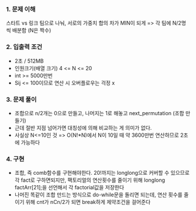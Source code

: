 ### 1. 문제 이해
스타트 vs 링크 팀으로 나눠, 서로의 가중치 합의 차가 MIN이 되게 => 각 팀에 N/2명씩 배분함 (N은 짝수)

### 2. 입출력 조건
- 2초 / 512MB
- 인원크기(배열 크기) 4 <= N <= 20
- int >= 5000만번
- Sij <= 100이므로 연산 시 오버플로우는 걱정 x

### 3. 문제 풀이
- 조합으로 n/2개는 0으로 만들고, 나머지는 1로 해놓고 next_permutation (조합 만들기)
- 근데 절반 지점 넘어가면 대칭성에 의해 비교하는 게 의미가 없다.
- 사실상 N<=10인 것
  => O(N!*N)에서 N이 10일 때 약 3600만번 연산하므로 2초에 가능하다

### 4. 구현
- 조합, 즉 comb함수를 구현해야한다.
  20!까지는 longlong으로 커버할 수 있으므로 각 fact로 구하면되지만, 팩토리얼의 연산횟수를 줄이기 위해 longlong factArr[21];을 선언해서 각 factorial값을 저장한다
- 나머진 똑같이 조합 만드는 방식으로 do-while문을 돌리면 되는데, 연산 횟수를 줄이기 위해 cnt가 nCn/2가 되면 break하게 제약조건을 걸어준다

